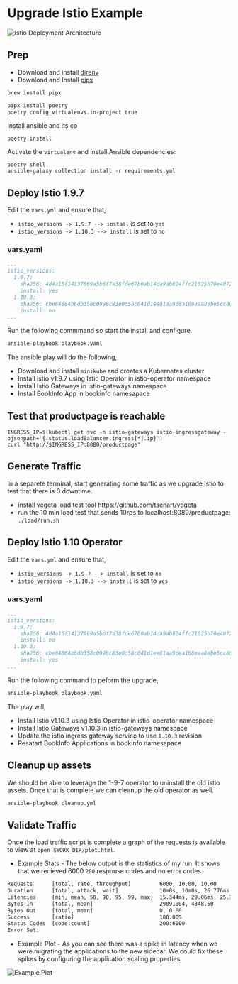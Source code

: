 # Upgrade Istio Example

![Istio Deployment Architecture](./production-istio_gateways.png)

## Prep

- Download and install [direnv](https://direnv.net)
- Download and Install [pipx](https://pypa.github.io/pipx/)

```sh
brew install pipx
```

```sh
pipx install poetry
poetry config virtualenvs.in-project true
```

Install ansible and its co

```shell
poetry install
```

Activate the `virtualenv` and install Ansible dependencies:

```shell
poetry shell
ansible-galaxy collection install -r requirements.yml
```

## Deploy Istio 1.9.7

Edit the `vars.yml` and ensure that,

- `istio_versions -> 1.9.7 --> install` is set to `yes`
- `istio_versions -> 1.10.3 --> install` is set to `no`

### vars.yaml

```yaml
...
istio_versions:
  1.9.7:
    sha256: 4d4a15f14137869a5b6f7a38fde67b0ab14da9ab824ffc21025b70e407236b32
    install: yes
  1.10.3:
    sha256: cbe84864b6db358c0998c83e0c58c041d1ee81aa9dea108eaa8ebe5cc80de657
    install: no
...
```

Run the following commmand so start the install and configure,

```sh
ansible-playbook playbook.yaml
```

The ansible play will do the following,

- Download and install `minikube` and creates a Kubernetes cluster
- Install istio v1.9.7 using Istio Operator in istio-operator namespace
- Install Istio Gateways in istio-gateways namespace
- Install BookInfo App in bookinfo namesapace

## Test that productpage is reachable

```shell
INGRESS_IP=$(kubectl get svc -n istio-gateways istio-ingressgateway -ojsonpath='{.status.loadBalancer.ingress[*].ip}')
curl "http://$INGRESS_IP:8080/productpage"
```

## Generate Traffic

In a separete terminal, start generating some traffic as we upgrade istio to test that there is 0 downtime.

* install vegeta load test tool https://github.com/tsenart/vegeta
* run the 10 min load test that sends 10rps to localhost:8080/productpage: `./load/run.sh`

## Deploy Istio 1.10 Operator

Edit the `vars.yml` and ensure that,

- `istio_versions -> 1.9.7 --> install` is set to `no`
- `istio_versions -> 1.10.3 --> install` is set to `yes`

### vars.yaml

```yaml
...
istio_versions:
  1.9.7:
    sha256: 4d4a15f14137869a5b6f7a38fde67b0ab14da9ab824ffc21025b70e407236b32
    install: no
  1.10.3:
    sha256: cbe84864b6db358c0998c83e0c58c041d1ee81aa9dea108eaa8ebe5cc80de657
    install: yes
...
```

Run the following command to peform the upgrade,

```sh
ansible-playbook playbook.yaml
```

The play will,

- Install Istio v1.10.3 using Istio Operator in istio-operator namespace
- Install Istio Gateways v1.10.3 in istio-gateways namespace
- Update the istio ingress gateway service to use `1.10.3` revision
- Resatart BookInfo Applications in bookinfo namesapace

## Cleanup  up assets

We should be able to leverage the 1-9-7 operator to uninstall the old istio assets. Once that is complete we can cleanup the old operator as well.

```sh
ansible-playbook cleanup.yml
```

## Validate Traffic

Once the load traffic script is complete a graph of the requests is available to view at `open $WORK_DIR/plot.html`.

* Example Stats - The below output is the statistics of my run. It shows that we recieved 6000 `200` response codes and no error codes.

```txt
Requests      [total, rate, throughput]         6000, 10.00, 10.00
Duration      [total, attack, wait]             10m0s, 10m0s, 26.776ms
Latencies     [min, mean, 50, 90, 95, 99, max]  15.344ms, 29.06ms, 25.727ms, 33.811ms, 41.936ms, 85.286ms, 1.212s
Bytes In      [total, mean]                     29091004, 4848.50
Bytes Out     [total, mean]                     0, 0.00
Success       [ratio]                           100.00%
Status Codes  [code:count]                      200:6000  
Error Set:
```

* Example Plot - As you can see there was a spike in latency when we were migrating the applications to the new sidecar. We could fix these spikes by configuring the application scaling properties.

![Example Plot](./load/example_plot.png)